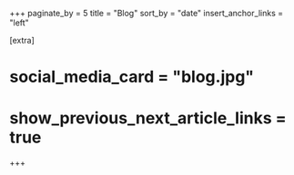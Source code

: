 +++
paginate_by = 5
title = "Blog"
sort_by = "date"
insert_anchor_links = "left"

[extra]
# social_media_card = "blog.jpg"
# show_previous_next_article_links = true
+++
